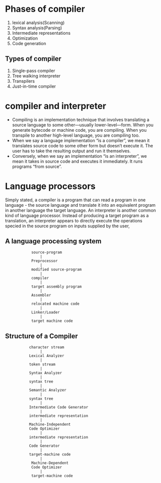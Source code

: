 # Phases of compiler 
1. lexical analysis(Scanning)
2. Syntax analysis(Parsing)
3. Intermediate representations
4. Optimization
5. Code generation

## Types of compiler
1. Single-pass compiler
2. Tree walking interpreter
3. Transpilers
4. Just-in-time compiler

# compiler and interpreter
* Compiling is an implementation technique that involves translating a source language to some other—usually lower-level—form. When you generate bytecode or machine code, you are compiling. When you transpile to another high-level language, you are compiling too.
* When we say a language implementation “is a compiler”, we mean it translates source code to some other form but doesn’t execute it. The user has to take the resulting output and run it themselves.
* Conversely, when we say an implementation “is an interpreter”, we mean it takes in source code and executes it immediately. It runs programs “from source”.

# Language processors
Simply stated, a compiler is a program that can read a program in one language - the source language  and translate it into an equivalent program in another language  the target language.
An interpreter is another common kind of language processor. Instead of producing a target program as a translation, an interpreter appears to directly execute the operations specied in the source program on inputs supplied by the user,

## A language processing system
```text
            source-program
                |
            Preprocessor
                |
            modified source-program
                |
            compiler
                |
            target assembly program
                |
            Assembler
                |
            relocated machine code
                |
            Linker/Loader
                | 
            target machine code
```

## Structure of a Compiler
```text
           character stream
                |
           Lexical Analyzer
                |
           token stream
                |
           Syntax Analyzer
                |
           syntax tree
                |
           Semantic Analyzer
                |
           syntax tree
                |
           Intermediate Code Generator
                |
           intermediate representation
                |
           Machine-Independent
           Code Optimizer
                |
           intermediate representation
                |
           Code Generator
                |
           target-machine code
                |
            Machine-Dependent
            Code Optimizer
                |
            target-machine code
```

